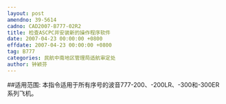 ```yaml
---
layout: post
amendno: 39-5614
cadno: CAD2007-B777-02R2
title: 检查ASCPC并安装新的操作程序软件
date: 2007-04-23 00:00:00 +0800
effdate: 2007-04-23 00:00:00 +0800
tag: B777
categories: 民航中南地区管理局适航审定处
author: 钟颖芬
---
```


##适用范围:
本指令适用于所有序号的波音777-200、-200LR、-300和-300ER系列飞机。

